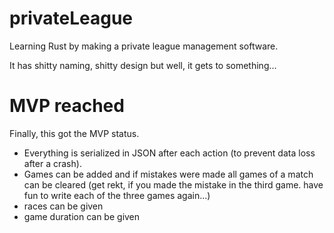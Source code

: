 # privateLeague

Learning Rust by making a private league management software.

It has shitty naming, shitty design but well, it gets to something... 

# MVP reached

Finally, this got the MVP status. 
- Everything is serialized in JSON after each action (to prevent data loss after a crash).
- Games can be added and if mistakes were made all games of a match can be cleared (get rekt, if you made the mistake in the third game. have fun to write each of the three games again...)
- races can be given
- game duration can be given
